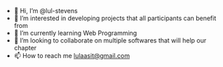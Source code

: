 - 👋 Hi, I’m @lul-stevens
- 👀 I’m interested in developing projects that all participants can benefit from
- 🌱 I’m currently learning Web Programming
- 💞️ I’m looking to collaborate on multiple softwares that will help our chapter
- 📫 How to reach me lulaasit@gmail.com

<!---
lul-stevens/lul-stevens is a ✨ special ✨ repository because its `README.md` (this file) appears on your GitHub profile.
You can click the Preview link to take a look at your changes.
--->
